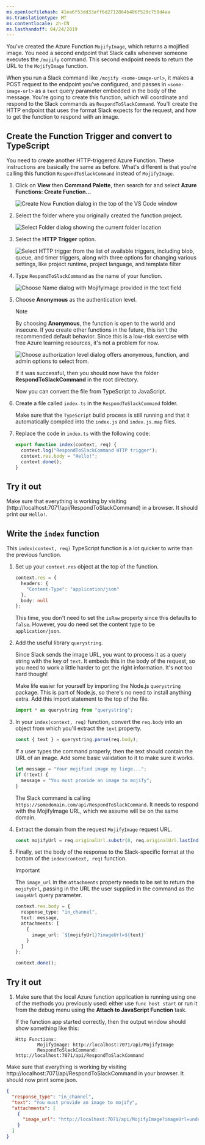```yaml
---
ms.openlocfilehash: 41ea6f53dd33aff6d2712864b406f520c750d4aa
ms.translationtype: MT
ms.contentlocale: zh-CN
ms.lasthandoff: 04/24/2019
---
```

You've created the Azure Function `MojifyImage`, which returns a mojified image. You need a second endpoint that Slack calls whenever someone executes the `/mojify` command. This second endpoint needs to return the URL to the `MojifyImage` function.

When you run a Slack command like `/mojify <some-image-url>`, it makes a POST request to the endpoint you've configured, and passes in `<some-image-url>` as a `text` query parameter embedded in the body of the message. You're going to create this function, which will coordinate and respond to the Slack commands as `RespondToSlackCommand`. You'll create the HTTP endpoint that uses the format Slack expects for the request, and how to get the function to respond with an image.

## <a name="create-the-function-trigger-and-convert-to-typescript"></a>Create the Function Trigger and convert to TypeScript

You need to create another HTTP-triggered Azure Function. These instructions are basically the same as before. What's different is that you're calling this function `RespondToSlackCommand` instead of `MojifyImage`.

1. Click on **View** then **Command Palette**, then search for and select **Azure Functions: Create Function...**

    ![Create New Function dialog in the top of the VS Code window](../media/4.create-function.png)

2. Select the folder where you originally created the function project.

    ![Select Folder dialog showing the current folder location](../media/4.select-current-project.png)

3. Select the **HTTP Trigger** option.

    ![Select HTTP trigger from the list of available triggers, including blob, queue, and timer triggers, along with three options for changing various settings, like project runtime, project language, and template filter](../media/4.select-trigger.png)

4. Type `RespondToSlackCommand` as the name of your function.

    ![Choose Name dialog with MojifyImage provided in the text field](../media/4.choose-function-name.png)

5. Choose **Anonymous** as the authentication level.

    > [!NOTE]
    > By choosing **Anonymous**, the function is open to the world and insecure. If you create other functions in the future, this isn't the recommended default behavior. Since this is a low-risk exercise with free Azure learning resources, it's not a problem for now.

    ![Choose authorization level dialog offers anonymous, function, and admin options to select from.](../media/4.choose-auth-level.png)

    If it was successful, then you should now have the folder **RespondToSlackCommand** in the root directory.

    Now you can convert the file from TypeScript to JavaScript.

6. Create a file called `index.ts` in the `RespondToSlackCommand` folder.

   Make sure that the `TypeScript` build process is still running and that it automatically compiled into the `index.js` and `index.js.map` files.

7. Replace the code in `index.ts` with the following code:

    ```typescript
    export function index(context, req) {
      context.log("RespondToSlackCommand HTTP trigger");
      context.res.body = "Hello!";
      context.done();
    }
    ```

## <a name="try-it-out"></a>Try it out

Make sure that everything is working by visiting (http://localhost:7071/api/RespondToSlackCommand) in a browser. It should print our `Hello!`.

## <a name="write-the-index-function"></a>Write the `index` function

This `index(context, req)` TypeScript function is a lot quicker to write than the previous function.

1. Set up your `context.res` object at the top of the function.

    ```typescript
    context.res = {
      headers: {
        "Content-Type": "application/json"
      },
      body: null
    };
    ```

    This time, you don't need to set the `isRaw` property since this defaults to `false`. However, you do need set the content type to be `application/json`.

1. Add the useful library `querystring`.

    Since Slack sends the image URL, you want to process it as a query string with the key of `text`. It embeds this in the body of the request, so you need to work a little harder to get the right information. It's not too hard though!

    Make life easier for yourself by importing the Node.js `querystring` package. This is part of Node.js, so there's no need to install anything extra. Add this import statement to the top of the file.

    ```typescript
    import * as querystring from "querystring";
    ```

1. In your `index(context, req)` function, convert the `req.body` into an object from which you'll extract the `text` property.

    ```typescript
    const { text } = querystring.parse(req.body);
    ```

    If a user types the command properly, then the text should contain the URL of an image. Add some basic validation to it to make sure it works.

    ```typescript
    let message = "Your mojified image my liege...";
    if (!text) {
      message = "You must provide an image to mojify";
    }
    ```

    The Slack command is calling `https://somedomain.com/api/RespondToSlackCommand`. It needs to respond with the MojifyImage URL, which we assume will be on the same domain.

1. Extract the domain from the request `MojifyImage` request URL.

    ```typescript
    const mojifyUrl = req.originalUrl.substr(0, req.originalUrl.lastIndexOf("/")) + "/MojifyImage";
    ```

1. Finally, set the body of the response to the Slack-specific format at the bottom of the `index(context, req)` function.

    > [!IMPORTANT]
    > The `image_url` in the `attachments` property needs to be set to return the `mojifyUrl`, passing in the URL the user supplied in the command as the `imageUrl` query parameter.

    ```typescript
    context.res.body = {
      response_type: "in_channel",
      text: message,
      attachments: [
        {
          image_url: `${mojifyUrl}?imageUrl=${text}`
        }
      ]
    };

    context.done();
    ```

## <a name="try-it-out"></a>Try it out

1. Make sure that the local Azure function application is running using one of the methods you previously used: either use `func host start` or run it from the debug menu using the **Attach to JavaScript Function** task.

    If the function app started correctly, then the output window should show something like this:

    ```
    Http Functions:
            MojifyImage: http://localhost:7071/api/MojifyImage
            RespondToSlackCommand: http://localhost:7071/api/RespondToSlackCommand
    ```

Make sure that everything is working by visiting http://localhost:7071/api/RespondToSlackCommand in your browser. It should now print some json.

```json
{
  "response_type": "in_channel",
  "text": "You must provide an image to mojify",
  "attachments": [
    {
      "image_url": "http://localhost:7071/api/MojifyImage?imageUrl=undefined"
    }
  ]
}
```
